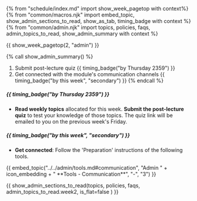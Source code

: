 {% from "schedule/index.md" import show_week_pagetop with context%}
{% from "common/macros.njk" import embed_topic, show_admin_sections_to_read, show_as_tab, timing_badge with context %}
{% from "common/admin.njk" import topics, policies, faqs, admin_topics_to_read, show_admin_summary with context %}

{{ show_week_pagetop(2, "admin") }}

{% call show_admin_summary() %}
1. Submit post-lecture quiz {{ timing_badge("by Thursday 2359") }}
1. Get connected with the module's communication channels {{ timing_badge("by this week", "secondary") }}
{% endcall %}

<div id="additional">

##### {{ timing_badge("by Thursday 2359") }}

* **Read weekly topics** allocated for this week. **Submit the post-lecture quiz** to test your knowledge of those topics. The quiz link will be emailed to you on the previous week's Friday.


##### {{ timing_badge("by this week", "secondary") }}

* **Get connected**: Follow the 'Preparation' instructions of the following tools.

<div class="indented-level3">
{{ embed_topic("../../admin/tools.md#communication", "Admin " + icon_embedding + " **Tools - Communication**", "-", "3") }}
</div>

</div>


{{ show_admin_sections_to_read(topics, policies, faqs, admin_topics_to_read.week2, is_flat=false ) }}
